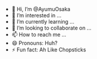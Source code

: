 - 👋 Hi, I’m @AyumuOsaka
- 👀 I’m interested in ...
- 🌱 I’m currently learning ...
- 💞️ I’m looking to collaborate on ...
- 📫 How to reach me ...
- 😄 Pronouns: Huh?
- ⚡ Fun fact: Ah Like Chopsticks

<!---
AyumuOsaka/AyumuOsaka is a ✨ special ✨ repository because its `README.md` (this file) appears on your GitHub profile.
You can click the Preview link to take a look at your changes.
--->

